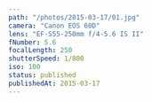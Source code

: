 ```yaml
---
path: "/photos/2015-03-17/01.jpg"
camera: "Canon EOS 60D"
lens: "EF-S55-250mm f/4-5.6 IS II"
fNumber: 5.6
focalLength: 250
shutterSpeed: 1/800
iso: 100
status: published
publishedAt: 2015-03-17
---
```

